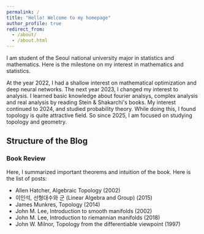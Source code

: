 ```yaml
---
permalink: /
title: "Hello! Welcome to my homepage"
author_profile: true
redirect_from: 
  - /about/
  - /about.html
---
```


I am student of the Seoul national university major in statistics and mathematics. Here is the milestone on my interest in mathematics and statistics.

At the year 2022, I had a shallow interest on mathematical optimization and deep neural networks. The next year 2023, I changed my interest to analysis. I learned basic knowledge about fourier analsys, complex analysis and real analysis by reading Stein & Shakarchi's books. My interest continued to 2024, and studied probability theory. While doing this, I found topology is quite attractive field. So since 2025, I am focused on studying topology and geometry. 

## Structure of the Blog

### Book Review

Here, I summarized important theorems and intuition of the book. Here is the list of posts:

- Allen Hatcher, Algebraic Topology (2002)
- 이인석, 선형대수와 군 (Linear Algebra and Group) (2015)
- James Munkres, Topology (2014)
- John M. Lee, Introduction to smooth manifolds (2002)
- John M. Lee, Introduction to riemannian manifolds (2018)
- John W. Milnor, Topology from the differentiable viewpoint (1997)